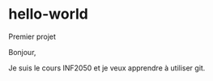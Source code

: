 # hello-world
Premier projet

Bonjour,

Je suis le cours INF2050 et je veux apprendre à utiliser git.

